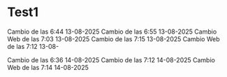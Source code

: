 # Test1
Cambio de las 6:44 13-08-2025
Cambio de las 6:55 13-08-2025
Cambio Web de las 7:03 13-08-2025
Cambio de las 7:15 13-08-2025
Cambio Web de las 7:12 13-08-

Cambio de las 6:36 14-08-2025
Cambio de las 7:12 14-08-2025
Cambio Web de las 7:14 14-08-2025

